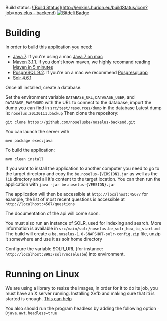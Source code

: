 Build status: [![Build Status](http://jenkins.hurion.eu/buildStatus/icon?job=nos elus - backend)](http://jenkins.hurion.eu/job/nos%20elus%20-%20backend/) [![Bitdeli Badge](https://d2weczhvl823v0.cloudfront.net/noselusbe/noselus-backend/trend.png)](https://bitdeli.com/free "Bitdeli Badge")

Building
========

In order to build this application you need:
* [Java 7](http://java.com/en/download/index.jsp). If you're using a mac [Java 7 on mac](http://www.monkehworks.com/set-java-7-as-default-jvm-on-mac-osx-mountain-lion)
* [Maven 3.1.1](http://maven.apache.org/download.cgi). If you don't know maven, we highly recomand reading [Maven in 5 minutes](http://maven.apache.org/guides/getting-started/maven-in-five-minutes.html)
* [PosgreSQL 9.2](http://www.postgresql.org/download/). If you're on a mac we recommend [Posgresql.app](http://postgresapp.com/)
* [Solr 4.6.1](https://lucene.apache.org/solr/)

Once all installed, create a database.

Set the environment variable ```DATABASE_URL```, ```DATABASE_USER```, and ```DATABASE_PASSWORD``` with the URL to connect to the database,
import the dump you can find in ```src/test/resources/dump``` in the database
Latest dump is: ```noselus.20130111.backup```
Then clone the repository:

    git clone https://github.com/noselusbe/noselus-backend.git

You can launch the server with

    mvn package exec:java

To build the application:

    mvn clean install

If you want to install the application to another computer you need to go to the target directory and copy the ```be.noselus-{VERSION}.jar``` as well as the ```lib``` directory and all it's content
 to the target location.
You can then run the application with ```java -jar be.noselus-{VERSION}.jar```

The application will then be accessible at ```http://localhost:4567/``` for example, the list of most recent questions is accessible at ```http://localhost:4567/questions```

The documentation of the api will come soon.

You must also run an instance of SOLR, used for indexing and search.
More information is available in `src/main/solr/noselus.be_solr_how_to_start.md`
The build will create a `be.noselus-1.0-SNAPSHOT-solr-config.zip` file, unzip it somewhere and use it as solr home directory

Configure the variable SOLR_URL (for instance: `http://localhost:8983/solr/noselusbe`) into environment.

Running on Linux
================
We are using a library to resize the images, in order for it to do its job, you must have an X server running.
Installing Xvfb and making sure that iti is started is enough. [This can help](https://gist.github.com/jterrace/2911875)

You also should run the program headless by adding the following option ```-Djava.awt.headless=true```


